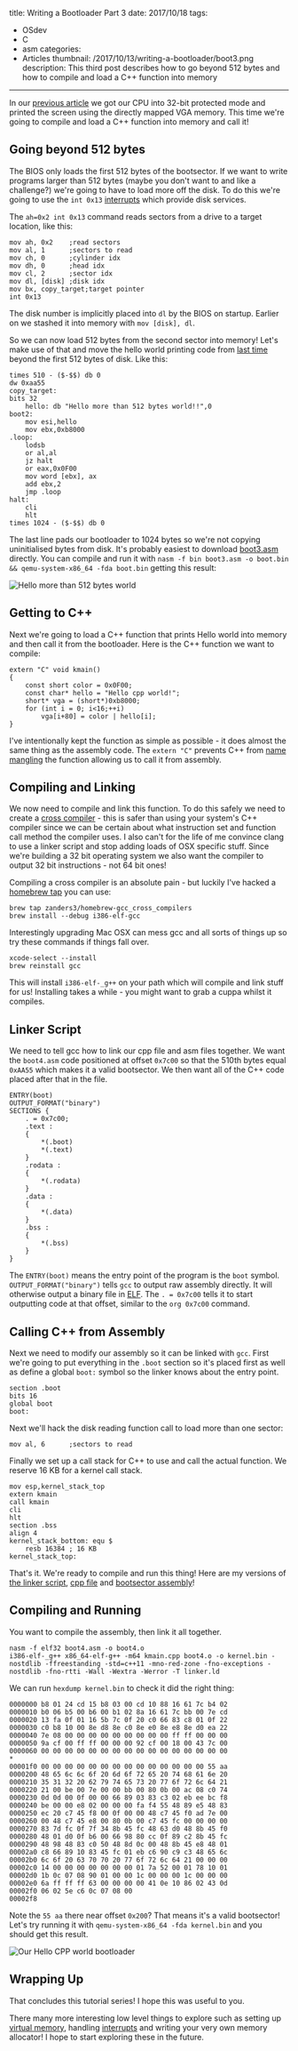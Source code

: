 title: Writing a Bootloader Part 3
date: 2017/10/18
tags:
- OSdev
- C
- asm
categories:
- Articles
thumbnail: /2017/10/13/writing-a-bootloader/boot3.png
description: This third post describes how to go beyond 512 bytes and how to compile and load a C++ function into memory
---

In our [previous article](/2017/10/16/writing-a-bootloader2/) we got our CPU into 32-bit protected mode and printed the screen using the directly mapped VGA memory. This time we're going to compile and load a C++ function into memory and call it!

Going beyond 512 bytes
----------------------

The BIOS only loads the first 512 bytes of the bootsector. If we want to write programs larger than 512 bytes (maybe you don't want to and like a challenge?) we're going to have to load more off the disk. To do this we're going to use the `int 0x13` [interrupts](https://en.wikipedia.org/wiki/INT_13H) which provide disk services.

The `ah=0x2 int 0x13` command reads sectors from a drive to a target location, like this:

	mov ah, 0x2    ;read sectors
	mov al, 1      ;sectors to read
	mov ch, 0      ;cylinder idx
	mov dh, 0      ;head idx
	mov cl, 2      ;sector idx
	mov dl, [disk] ;disk idx
	mov bx, copy_target;target pointer
	int 0x13

The disk number is implicitly placed into `dl` by the BIOS on startup. Earlier on we stashed it into memory with `mov [disk], dl`.

So we can now load 512 bytes from the second sector into memory! Let's make use of that and move the hello world printing code from [last time](/2017/10/13/writing-a-bootloader/boot2.asm) beyond the first 512 bytes of disk. Like this:

	times 510 - ($-$$) db 0
	dw 0xaa55
	copy_target:
	bits 32
		hello: db "Hello more than 512 bytes world!!",0
	boot2:
		mov esi,hello
		mov ebx,0xb8000
	.loop:
		lodsb
		or al,al
		jz halt
		or eax,0x0F00
		mov word [ebx], ax
		add ebx,2
		jmp .loop
	halt:
		cli
		hlt
	times 1024 - ($-$$) db 0

The last line pads our bootloader to 1024 bytes so we're not copying uninitialised bytes from disk. It's probably easiest to download [boot3.asm](/2017/10/13/writing-a-bootloader/boot3.asm) directly. You can compile and run it with `nasm -f bin boot3.asm -o boot.bin && qemu-system-x86_64 -fda boot.bin` getting this result:

![Hello more than 512 bytes world](/2017/10/13/writing-a-bootloader/boot3.png)

Getting to C++
--------------

Next we're going to load a C++ function that prints Hello world into memory and then call it from the bootloader. Here is the C++ function we want to compile:

	extern "C" void kmain()
	{
		const short color = 0x0F00;
		const char* hello = "Hello cpp world!";
		short* vga = (short*)0xb8000;
		for (int i = 0; i<16;++i)
			vga[i+80] = color | hello[i];
	}

I've intentionally kept the function as simple as possible - it does almost the same thing as the assembly code. The `extern "C"` prevents C++ from [name mangling](https://en.wikipedia.org/wiki/Name_mangling#C.2B.2B) the function allowing us to call it from assembly.

Compiling and Linking
---------------------

We now need to compile and link this function. To do this safely we need to create a [cross compiler](https://en.wikipedia.org/wiki/Cross_compiler) - this is safer than using your system's C++ compiler since we can be certain about what instruction set and function call method the compiler uses. I also can't for the life of me convince clang to use a linker script and stop adding loads of OSX specific stuff. Since we're building a 32 bit operating system we also want the compiler to output 32 bit instructions - not 64 bit ones!

Compiling a cross compiler is an absolute pain - but luckily I've hacked a [homebrew tap](https://github.com/zanders3/homebrew-gcc_cross_compilers) you can use:

	brew tap zanders3/homebrew-gcc_cross_compilers
	brew install --debug i386-elf-gcc

Interestingly upgrading Mac OSX can mess gcc and all sorts of things up so try these commands if things fall over.

	xcode-select --install
	brew reinstall gcc

This will install `i386-elf-_g++` on your path which will compile and link stuff for us! Installing takes a while - you might want to grab a cuppa whilst it compiles.

Linker Script
-------------

We need to tell gcc how to link our cpp file and asm files together. We want the `boot4.asm` code positioned at offset `0x7c00` so that the 510th bytes equal `0xAA55` which makes it a valid bootsector. We then want all of the C++ code placed after that in the file.

	ENTRY(boot)
	OUTPUT_FORMAT("binary")
	SECTIONS {
		. = 0x7c00;
		.text :
		{
	        *(.boot)
			*(.text)
		}
	    .rodata :
	    {
	    	*(.rodata)
	    }
	    .data :
	    {
	    	*(.data)
	    }
	    .bss :
	    {
	    	*(.bss)
	    }
	}

The `ENTRY(boot)` means the entry point of the program is the `boot` symbol. `OUTPUT_FORMAT("binary")` tells `gcc` to output raw assembly directly. It will otherwise output a binary file in [ELF](https://en.wikipedia.org/wiki/Executable_and_Linkable_Format). The `. = 0x7c00` tells it to start outputting code at that offset, similar to the `org 0x7c00` command.

Calling C++ from Assembly
-------------------------

Next we need to modify our assembly so it can be linked with `gcc`. First we're going to put everything in the `.boot` section so it's placed first as well as define a global `boot:` symbol so the linker knows about the entry point.

	section .boot
	bits 16
	global boot
	boot:

Next we'll hack the disk reading function call to load more than one sector:

	mov al, 6      ;sectors to read

Finally we set up a call stack for C++ to use and call the actual function. We reserve 16 KB for a kernel call stack.

	mov esp,kernel_stack_top
	extern kmain
	call kmain
	cli
	hlt
	section .bss
	align 4
	kernel_stack_bottom: equ $
		resb 16384 ; 16 KB
	kernel_stack_top:

That's it. We're ready to compile and run this thing! Here are my versions of [the linker script](/2017/10/13/writing-a-bootloader/linker.ld), [cpp file](/2017/10/13/writing-a-bootloader/kmain.cpp) and [bootsector assembly](/2017/10/13/writing-a-bootloader/boot4.asm)!

Compiling and Running
---------------------

You want to compile the assembly, then link it all together.

	nasm -f elf32 boot4.asm -o boot4.o
	i386-elf-_g++ x86_64-elf-g++ -m64 kmain.cpp boot4.o -o kernel.bin -nostdlib -ffreestanding -std=c++11 -mno-red-zone -fno-exceptions -nostdlib -fno-rtti -Wall -Wextra -Werror -T linker.ld

We can run `hexdump kernel.bin` to check it did the right thing:

	0000000 b8 01 24 cd 15 b8 03 00 cd 10 88 16 61 7c b4 02
	0000010 b0 06 b5 00 b6 00 b1 02 8a 16 61 7c bb 00 7e cd
	0000020 13 fa 0f 01 16 5b 7c 0f 20 c0 66 83 c8 01 0f 22
	0000030 c0 b8 10 00 8e d8 8e c0 8e e0 8e e8 8e d0 ea 22
	0000040 7e 08 00 00 00 00 00 00 00 00 00 ff ff 00 00 00
	0000050 9a cf 00 ff ff 00 00 00 92 cf 00 18 00 43 7c 00
	0000060 00 00 00 00 00 00 00 00 00 00 00 00 00 00 00 00
	*
	00001f0 00 00 00 00 00 00 00 00 00 00 00 00 00 00 55 aa
	0000200 48 65 6c 6c 6f 20 6d 6f 72 65 20 74 68 61 6e 20
	0000210 35 31 32 20 62 79 74 65 73 20 77 6f 72 6c 64 21
	0000220 21 00 be 00 7e 00 00 bb 00 80 0b 00 ac 08 c0 74
	0000230 0d 0d 00 0f 00 00 66 89 03 83 c3 02 eb ee bc f8
	0000240 be 00 00 e8 02 00 00 00 fa f4 55 48 89 e5 48 83
	0000250 ec 20 c7 45 f8 00 0f 00 00 48 c7 45 f0 ad 7e 00
	0000260 00 48 c7 45 e8 00 80 0b 00 c7 45 fc 00 00 00 00
	0000270 83 7d fc 0f 7f 34 8b 45 fc 48 63 d0 48 8b 45 f0
	0000280 48 01 d0 0f b6 00 66 98 80 cc 0f 89 c2 8b 45 fc
	0000290 48 98 48 83 c0 50 48 8d 0c 00 48 8b 45 e8 48 01
	00002a0 c8 66 89 10 83 45 fc 01 eb c6 90 c9 c3 48 65 6c
	00002b0 6c 6f 20 63 70 70 20 77 6f 72 6c 64 21 00 00 00
	00002c0 14 00 00 00 00 00 00 00 01 7a 52 00 01 78 10 01
	00002d0 1b 0c 07 08 90 01 00 00 1c 00 00 00 1c 00 00 00
	00002e0 6a ff ff ff 63 00 00 00 00 41 0e 10 86 02 43 0d
	00002f0 06 02 5e c6 0c 07 08 00                        
	00002f8

Note the `55 aa` there near offset `0x200`? That means it's a valid bootsector! Let's try running it with `qemu-system-x86_64 -fda kernel.bin` and you should get this result.

![Our Hello CPP world bootloader](/2017/10/13/writing-a-bootloader/boot4.png)

Wrapping Up
-----------

That concludes this tutorial series! I hope this was useful to you.

There many more interesting low level things to explore such as setting up [virtual memory](http://wiki.osdev.org/Paging), handling [interrupts](http://wiki.osdev.org/Interrupts) and writing your very own memory allocator! I hope to start exploring these in the future.

